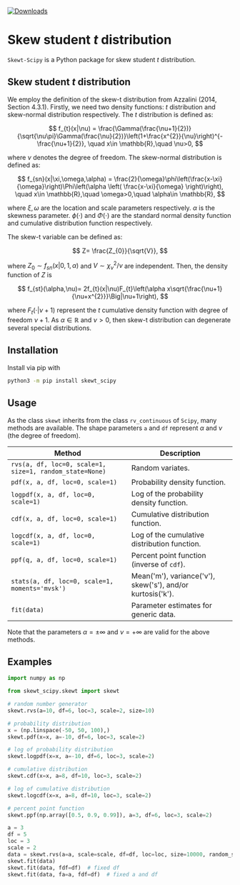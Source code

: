 [![Downloads](https://static.pepy.tech/badge/skewt-scipy)](https://pepy.tech/project/skewt-scipy)

# Skew student $t$ distribution

`Skewt-Scipy` is a Python package for skew student $t$ distribution.

## Skew student $t$ distribution

We employ the definition of the skew-t distribution from Azzalini (2014, Section 4.3.1). Firstly, we need two density functions: $t$ distribution and skew-normal distribution respectively. The $t$ distribution is defined as:

$$
f_{t}(x|\nu) = \frac{\Gamma(\frac{\nu+1}{2})}{\sqrt{\nu\pi}\Gamma(\frac{\nu}{2})}\left(1+\frac{x^{2}}{\nu}\right)^{-\frac{\nu+1}{2}}, \quad x\in \mathbb{R},\quad \nu>0,
$$

where $\nu$ denotes the degree of freedom. The skew-normal distribution is defined as:

$$
f_{sn}(x|\xi,\omega,\alpha) = \frac{2}{\omega}\phi\left(\frac{x-\xi}{\omega}\right)\Phi\left(\alpha \left( \frac{x-\xi}{\omega} \right)\right), \quad x\in \mathbb{R},\quad \omega>0,\quad \alpha\in \mathbb{R},
$$

where $\xi, \omega$ are the location and scale parameters respectively. $\alpha$ is the skewness parameter. $\phi(\cdot)$ and $\Phi(\cdot)$ are the standard normal density function and cumulative distribution function respectively.

The skew-t variable can be defined as:

$$
Z= \frac{Z_{0}}{\sqrt{V}},
$$

where $Z_{0}\sim f_{sn}(x|0,1,\alpha)$
and $V\sim \chi^{2}_{\nu}/\nu$ are independent. Then, the density function of $Z$ is

$$
f_{st}(\alpha,\nu)= 2f_{t}(x|\nu)F_{t}\left(\alpha x\sqrt{\frac{\nu+1}{\nu+x^{2}}}\Big|\nu+1\right),
$$

where $F_{t}(\cdot|\nu+1)$ represent the $t$ cumulative density function with degree of freedom $\nu+1$. As $\alpha\in \mathbb{R}$ and $\nu>0$, then skew-t distribution can degenerate several special distributions.

## Installation

Install via pip with

```bash
python3 -m pip install skewt_scipy
```

## Usage

As the class `skewt` inherits from the class `rv_continuous` of `Scipy`, many methods are available. The shape parameters `a` and `df` represent $\alpha$ and $\nu$ (the degree of freedom).

| Method                                                  | Description                                                |
| ------------------------------------------------------- | ---------------------------------------------------------- |
| `rvs(a, df, loc=0, scale=1, size=1, random_state=None)` | Random variates.                                           |
| `pdf(x, a, df, loc=0, scale=1)`                         | Probability density function.                              |
| `logpdf(x, a, df, loc=0, scale=1)`                      | Log of the probability density function.                   |
| `cdf(x, a, df, loc=0, scale=1)`                         | Cumulative distribution function.                          |
| `logcdf(x, a, df, loc=0, scale=1)`                      | Log of the cumulative distribution function.               |
| `ppf(q, a, df, loc=0, scale=1)`                         | Percent point function (inverse of `cdf`).                 |
| `stats(a, df, loc=0, scale=1, moments='mvsk')`          | Mean('m'), variance('v'), skew('s'), and/or kurtosis('k'). |
| `fit(data)`                                             | Parameter estimates for generic data.                      |

Note that the parameters $\alpha =\pm\infty$ and $\nu=+\infty$ are valid for the above methods.

## Examples

```python
import numpy as np

from skewt_scipy.skewt import skewt

# random number generator
skewt.rvs(a=10, df=6, loc=3, scale=2, size=10)

# probability distribution
x = (np.linspace(-50, 50, 100),)
skewt.pdf(x=x, a=-10, df=6, loc=3, scale=2)

# log of probability distribution
skewt.logpdf(x=x, a=-10, df=6, loc=3, scale=2)

# cumulative distribution
skewt.cdf(x=x, a=8, df=10, loc=3, scale=2)

# log of cumulative distribution
skewt.logcdf(x=x, a=8, df=10, loc=3, scale=2)

# percent point function
skewt.ppf(np.array([0.5, 0.9, 0.99]), a=3, df=6, loc=3, scale=2)

a = 3
df = 5
loc = 3
scale = 2
data = skewt.rvs(a=a, scale=scale, df=df, loc=loc, size=10000, random_state=123)
skewt.fit(data)
skewt.fit(data, fdf=df)  # fixed df
skewt.fit(data, fa=a, fdf=df)  # fixed a and df
```
